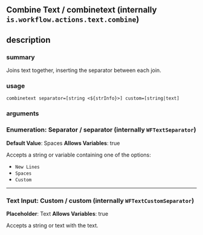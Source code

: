 
## Combine Text / combinetext (internally `is.workflow.actions.text.combine`)



## description
### summary
Joins text together, inserting the separator between each join.


### usage
`combinetext separator=[string <${strInfo}>] custom=[string|text]`

### arguments
### Enumeration: Separator / separator (internally `WFTextSeparator`)
**Default Value**: Spaces
**Allows Variables**: true


Accepts a string 
or variable
containing one of the options:

- `New Lines`
- `Spaces`
- `Custom`

---

### Text Input: Custom / custom (internally `WFTextCustomSeparator`)
**Placeholder**: Text
**Allows Variables**: true


Accepts a string 
or text
with the text.
